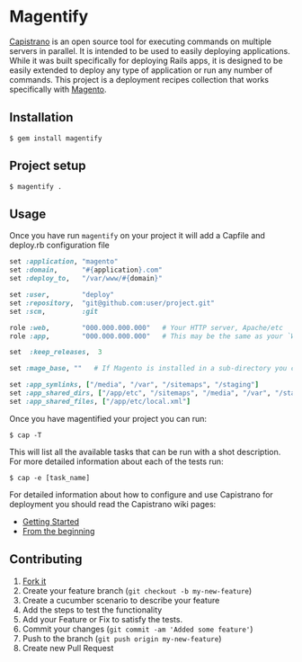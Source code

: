 # Magentify

[Capistrano](http://capify.org) is an open source tool for executing commands on multiple servers in parallel. It is intended to be used to easily deploying applications. While it was built specifically for deploying Rails apps, it is designed to be easily extended to deploy any type of application or run any number of commands. This project is a deployment recipes collection that works specifically with [Magento](http://www.magentocommerce.com/).

## Installation

    $ gem install magentify
    
## Project setup

    $ magentify .

## Usage

Once you have run `magentify` on your project it will add a Capfile and deploy.rb configuration file

```ruby
set :application, "magento"
set :domain,      "#{application}.com"
set :deploy_to,   "/var/www/#{domain}"

set :user,        "deploy"
set :repository,  "git@github.com:user/project.git"
set :scm,         :git

role :web,        "000.000.000.000"   # Your HTTP server, Apache/etc
role :app,        "000.000.000.000"   # This may be the same as your `Web` server or a separate administration server

set  :keep_releases,  3

set :mage_base, ""   # If Magento is installed in a sub-directory you can configure it here, for example "/shop"

set :app_symlinks, ["/media", "/var", "/sitemaps", "/staging"]
set :app_shared_dirs, ["/app/etc", "/sitemaps", "/media", "/var", "/staging"]
set :app_shared_files, ["/app/etc/local.xml"]
```

Once you have magentified your project you can run:

    $ cap -T
    
This will list all the available tasks that can be run with a shot description. For more detailed information about each of the tests run:

    $ cap -e [task_name]
    
For detailed information about how to configure and use Capistrano for deployment you should read the Capistrano wiki pages:

* [Getting Started](https://github.com/capistrano/capistrano/wiki/2.x-Getting-Started)
* [From the beginning](https://github.com/capistrano/capistrano/wiki/2.x-From-The-Beginning)

## Contributing

1. [Fork it](https://github.com/alistairstead/Magentify/fork_select)
2. Create your feature branch (`git checkout -b my-new-feature`)
3. Create a cucumber scenario to describe your feature
4. Add the steps to test the functionality
5. Add your Feature or Fix to satisfy the tests.
6. Commit your changes (`git commit -am 'Added some feature'`)
7. Push to the branch (`git push origin my-new-feature`)
8. Create new Pull Request
